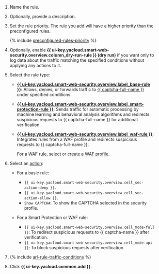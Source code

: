 1. Name the rule.
1. Optionally, provide a description.
1. Set the rule priority. The rule you add will have a higher priority than the preconfigured rules.

    {% include [preconfigured-rules-priority](./preconfigured-rules-priority.md) %}

1. Optionally, enable **{{ ui-key.yacloud.smart-web-security.overview.column_dry-run-rule }} (dry run)** if you want only to log data about the traffic matching the specified conditions without applying any actions to it.
1. Select the rule type:
    * [**{{ ui-key.yacloud.smart-web-security.overview.label_base-rule }}**](../../smartwebsecurity/concepts/rules.md#base-rules): Allows, denies, or forwards traffic to [{{ captcha-full-name }}](../../smartcaptcha/) under specified conditions.
    * [**{{ ui-key.yacloud.smart-web-security.overview.label_smart-protection-rule }}**](../../smartwebsecurity/concepts/rules.md#smart-protection-rules): Sends traffic for automatic processing by machine learning and behavioral analysis algorithms and redirects suspicious requests to {{ captcha-full-name }} for additional verification.
    * [**{{ ui-key.yacloud.smart-web-security.overview.label_waf-rule }}**](../../smartwebsecurity/concepts/rules.md#waf-rules): Integrates rules from a WAF profile and redirects suspicious requests to {{ captcha-full-name }}.

        For a WAF rule, select or [create a WAF profile](../../smartwebsecurity/operations/waf-profile-create.md).
1. Select an [action](../../smartwebsecurity/concepts/rules.md#rule-action):
    * For a basic rule:
      * `{{ ui-key.yacloud.smart-web-security.overview.cell_sec-action-deny }}`.
      * `{{ ui-key.yacloud.smart-web-security.overview.cell_sec-action-allow }}`.
      * `Show CAPTCHA`: To show the CAPTCHA selected in the security profile.
    * For a Smart Protection or WAF rule:

      * `{{ ui-key.yacloud.smart-web-security.overview.cell_mode-full }}`: To redirect suspicious requests to {{ captcha-name }} after verification.
      * `{{ ui-key.yacloud.smart-web-security.overview.cell_mode-api }}`: To block suspicious requests after verification.

1. {% include [arl-rule-traffic-conditions](../../_includes/smartwebsecurity/arl-rule-traffic-conditions.md) %}

1. Click **{{ ui-key.yacloud.common.add }}**.